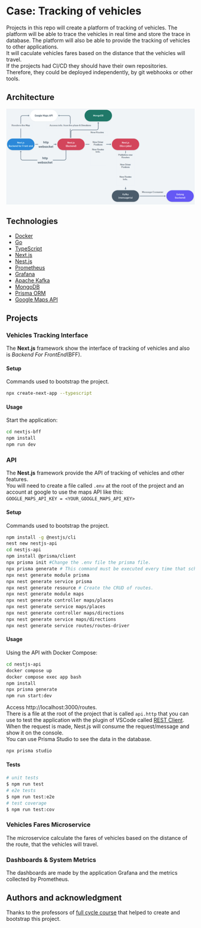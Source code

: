 # Case: Tracking of vehicles
Projects in this repo will create a platform of tracking of vehicles. The platform will be able to trace the vehicles in real time and store the trace in database. The platform will also be able to provide the tracking of vehicles to other applications.  
It will caculate vehicles fares based on the distance that the vehicles will travel.  
If the projects had CI/CD they should have their own repositories. Therefore, they could be deployed independently, by git webhooks or other tools.

## Architecture
![Tracking Vehicles Architecture](./images/tracking-vehicles-architecture.png "Tracking Vehicles Architecture")  

## Technologies
- [Docker](https://docs.docker.com/)
- [Go](https://go.dev/doc/)
- [TypeScript](https://www.typescriptlang.org/docs/)
- [Next.js](https://nextjs.org/docs)
- [Nest.js](https://docs.nestjs.com/)
- [Prometheus](https://prometheus.io/docs/introduction/overview/)
- [Grafana](https://grafana.com/docs/grafana/latest/)
- [Apache Kafka](https://kafka.apache.org/documentation/)
- [MongoDB](https://docs.mongodb.com/)
- [Prisma ORM](https://www.prisma.io/docs/)
- [Google Maps API](https://developers.google.com/maps/documentation)

## Projects
### Vehicles Tracking Interface 
The **Next.js** framework show the interface of tracking of vehicles and also is _Backend For FrontEnd_(BFF).  

#### Setup
Commands used to bootstrap the project.  
```bash
npx create-next-app --typescript
```
#### Usage
Start the application:  
```bash
cd nextjs-bff
npm install
npm run dev
```

### API
The **Nest.js** framework provide the API of tracking of vehicles and other features.  
You will need to create a file called `.env` at the root of the project and an account at google to use the maps API like this:  
`GOOGLE_MAPS_API_KEY = <YOUR_GOOGLE_MAPS_API_KEY>`  

#### Setup
Commands used to bootstrap the project.  
```bash
npm install -g @nestjs/cli
nest new nestjs-api
cd nestjs-api 
npm install @prisma/client
npx prisma init #Change the .env file the prisma file.
npx prisma generate # This command must be executed every time that schema.prisma is changed.
npx nest generate module prisma
npx nest generate service prisma
npx nest generate resource # Create the CRUD of routes.
npx nest generate module maps
npx nest generate controller maps/places
npx nest generate service maps/places
npx nest generate controller maps/directions
npx nest generate service maps/directions
npx nest generate service routes/routes-driver
```

#### Usage
Using the API with Docker Compose:
```bash
cd nestjs-api
docker compose up
docker compose exec app bash
npm install 
npx prisma generate
npm run start:dev
```
Access http://localhost:3000/routes.  
There is a file at the root of the project that is called `api.http` that you can use to test the application with the plugin of VSCode called [REST Client](https://marketplace.visualstudio.com/items?itemName=humao.rest-client).  
When the request is made, Nest.js will consume the request/message and show it on the console.  
You can use Prisma Studio to see the data in the database.  
```bash
npx prisma studio
```

#### Tests
```bash
# unit tests
$ npm run test
# e2e tests
$ npm run test:e2e
# test coverage
$ npm run test:cov
```

### Vehicles Fares Microservice
The microservice calculate the fares of vehicles based on the distance of the route, that the vehicles will travel.  

### Dashboards & System Metrics
The dashboards are made by the application Grafana and the metrics collected by Prometheus.  

## Authors and acknowledgment
Thanks to the professors of [full cycle course](https://github.com/devfullcycle/imersao14) that helped to create and bootstrap this project. 